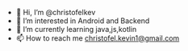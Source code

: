 - 👋 Hi, I’m @christofelkev
- 👀 I’m interested in Android and Backend 
- 🌱 I’m currently learning java,js,kotlin
- 📫 How to reach me christofel.kevin1@gmail.com

<!---
christofelkev/christofelkev is a ✨ special ✨ repository because its `README.md` (this file) appears on your GitHub profile.
You can click the Preview link to take a look at your changes.
--->
